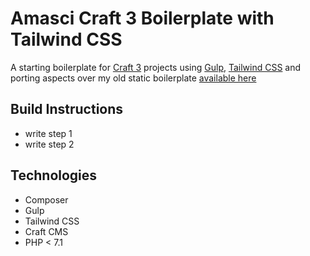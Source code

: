 # Amasci Craft 3 Boilerplate with Tailwind CSS
A starting boilerplate for [Craft 3](https://craftcms.com/) projects using [Gulp](https://gulpjs.com/), [Tailwind CSS](https://tailwindcss.com/) and porting aspects over my old static boilerplate [available here](https://github.com/terryupton/new-website-boilerplate)


## Build Instructions
- write step 1
- write step 2

## Technologies
- Composer
- Gulp
- Tailwind CSS
- Craft CMS
- PHP < 7.1

